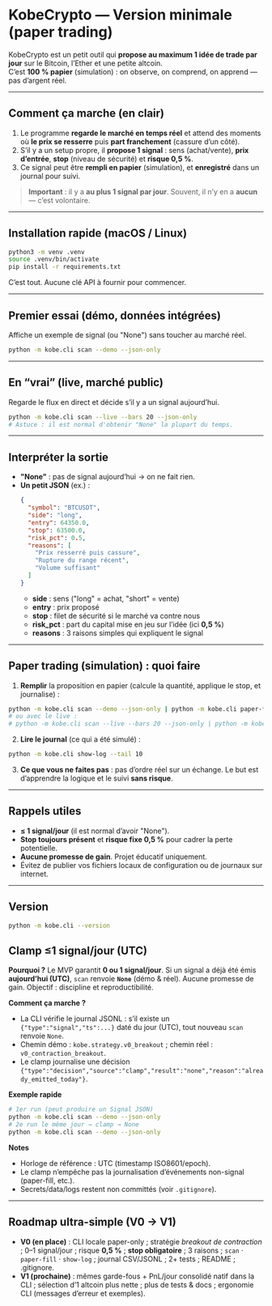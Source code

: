 # KobeCrypto — Version minimale (paper trading)

KobeCrypto est un petit outil qui **propose au maximum 1 idée de trade par jour** sur le Bitcoin, l’Ether et une petite altcoin.  
C’est **100 % papier** (simulation) : on observe, on comprend, on apprend — pas d’argent réel.

---

## Comment ça marche (en clair)
1. Le programme **regarde le marché en temps réel** et attend des moments où **le prix se resserre** puis **part franchement** (cassure d’un côté).
2. S’il y a un setup propre, il **propose 1 signal** : sens (achat/vente), **prix d’entrée**, **stop** (niveau de sécurité) et **risque 0,5 %**.
3. Ce signal peut être **rempli en papier** (simulation), et **enregistré** dans un journal pour suivi.

> **Important** : il y a **au plus 1 signal par jour**. Souvent, il n’y en a **aucun** — c’est volontaire.

---

## Installation rapide (macOS / Linux)

```bash
python3 -m venv .venv
source .venv/bin/activate
pip install -r requirements.txt
```

C’est tout. Aucune clé API à fournir pour commencer.

---

## Premier essai (démo, données intégrées)
Affiche un exemple de signal (ou "None") sans toucher au marché réel.

```bash
python -m kobe.cli scan --demo --json-only
```

---

## En “vrai” (live, marché public)
Regarde le flux en direct et décide s’il y a un signal aujourd’hui.

```bash
python -m kobe.cli scan --live --bars 20 --json-only
# Astuce : il est normal d'obtenir "None" la plupart du temps.
```

---

## Interpréter la sortie
- **"None"** : pas de signal aujourd’hui → on ne fait rien.
- **Un petit JSON** (ex.) :
  ```json
  {
    "symbol": "BTCUSDT",
    "side": "long",
    "entry": 64350.0,
    "stop": 63500.0,
    "risk_pct": 0.5,
    "reasons": [
      "Prix resserré puis cassure",
      "Rupture du range récent",
      "Volume suffisant"
    ]
  }
  ```
  - **side** : sens ("long" = achat, "short" = vente)
  - **entry** : prix proposé
  - **stop** : filet de sécurité si le marché va contre nous
  - **risk_pct** : part du capital mise en jeu sur l’idée (ici **0,5 %**)
  - **reasons** : 3 raisons simples qui expliquent le signal

---

## Paper trading (simulation) : quoi faire
1) **Remplir** la proposition en papier (calcule la quantité, applique le stop, et journalise) :
```bash
python -m kobe.cli scan --demo --json-only | python -m kobe.cli paper-fill
# ou avec le live :
# python -m kobe.cli scan --live --bars 20 --json-only | python -m kobe.cli paper-fill
```

2) **Lire le journal** (ce qui a été simulé) :
```bash
python -m kobe.cli show-log --tail 10
```

3) **Ce que vous ne faites pas** : pas d’ordre réel sur un échange. Le but est d’apprendre la logique et le suivi **sans risque**.

---

## Rappels utiles
- **≤ 1 signal/jour** (il est normal d’avoir "None").
- **Stop toujours présent** et **risque fixe 0,5 %** pour cadrer la perte potentielle.
- **Aucune promesse de gain**. Projet éducatif uniquement.
- Évitez de publier vos fichiers locaux de configuration ou de journaux sur internet.

---

## Version
```bash
python -m kobe.cli --version
```

## Clamp ≤1 signal/jour (UTC)

**Pourquoi ?** Le MVP garantit **0 ou 1 signal/jour**. Si un signal a déjà été émis **aujourd’hui (UTC)**, `scan` renvoie **`None`** (démo & réel). Aucune promesse de gain. Objectif : discipline et reproductibilité.

**Comment ça marche ?**
- La CLI vérifie le journal JSONL : s’il existe un `{"type":"signal","ts":...}` daté du jour (UTC), tout nouveau `scan` renvoie `None`.
- Chemin démo : `kobe.strategy.v0_breakout` ; chemin réel : `v0_contraction_breakout`.
- Le clamp journalise une décision `{"type":"decision","source":"clamp","result":"none","reason":"already_emitted_today"}`.

**Exemple rapide**
```bash
# 1er run (peut produire un Signal JSON)
python -m kobe.cli scan --demo --json-only
# 2e run le même jour → clamp → None
python -m kobe.cli scan --demo --json-only
```

**Notes**
- Horloge de référence : UTC (timestamp ISO8601/epoch).
- Le clamp n’empêche pas la journalisation d’événements non-signal (paper-fill, etc.).
- Secrets/data/logs restent non committés (voir `.gitignore`).

---

## Roadmap ultra-simple (V0 → V1)

- **V0 (en place)** : CLI locale paper-only ; stratégie *breakout de contraction* ; 0–1 signal/jour ; risque **0,5 %** ; **stop obligatoire** ; 3 raisons ; `scan` · `paper-fill` · `show-log` ; journal CSV/JSONL ; 2+ tests ; README ; .gitignore.
- **V1 (prochaine)** : mêmes garde-fous + PnL/jour consolidé natif dans la CLI ; sélection d’1 altcoin plus nette ; plus de tests & docs ; ergonomie CLI (messages d’erreur et exemples).
